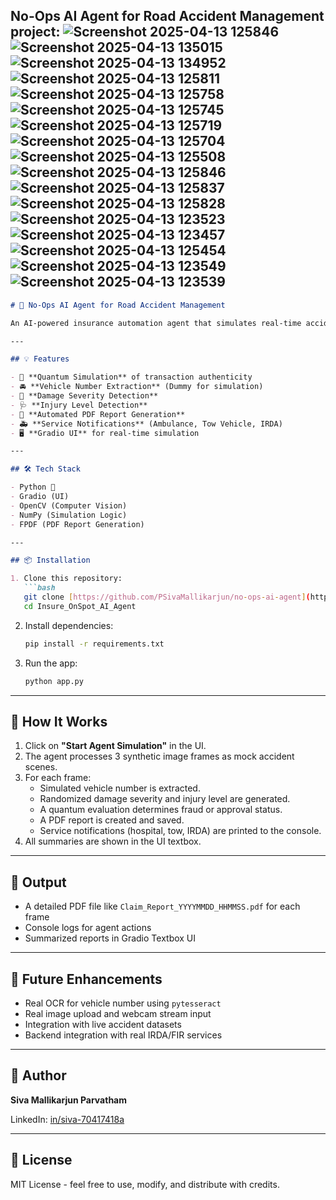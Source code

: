  **No-Ops AI Agent for Road Accident Management** project:
![Screenshot 2025-04-13 125846](https://github.com/user-attachments/assets/70bf9a89-001a-4898-b55a-abc52e2a1089)
![Screenshot 2025-04-13 135015](https://github.com/user-attachments/assets/5019e902-cb8f-4a41-91c1-3d94d6d78e9b)
![Screenshot 2025-04-13 134952](https://github.com/user-attachments/assets/b6091684-31c2-4984-a506-f4c65e384c58)
![Screenshot 2025-04-13 125811](https://github.com/user-attachments/assets/c4c4f2c0-1dfd-44ca-adca-e5dd8f8f316c)
![Screenshot 2025-04-13 125758](https://github.com/user-attachments/assets/dab1e028-5ee5-41ea-b31c-d0d99b58bdb9)
![Screenshot 2025-04-13 125745](https://github.com/user-attachments/assets/d5da2d27-f004-4728-ae21-af59aa98e0d2)
![Screenshot 2025-04-13 125719](https://github.com/user-attachments/assets/09dd6510-600d-4109-8133-4741de2b5d09)
![Screenshot 2025-04-13 125704](https://github.com/user-attachments/assets/cd9a8651-2a0f-4b47-a0f7-e4a750b2a098)
![Screenshot 2025-04-13 125508](https://github.com/user-attachments/assets/84ccc756-c073-4c0a-a523-ecf70743550c)
![Screenshot 2025-04-13 125846](https://github.com/user-attachments/assets/3575222c-d875-4317-b581-b5bc8174d56c)
![Screenshot 2025-04-13 125837](https://github.com/user-attachments/assets/6a08e59c-49ec-4c5d-af2c-62b5ed5d69e4)
![Screenshot 2025-04-13 125828](https://github.com/user-attachments/assets/2cb7905d-b30d-4d17-b951-232b2b14087d)
![Screenshot 2025-04-13 123523](https://github.com/user-attachments/assets/8b5d2ae7-1d2c-4aaa-9221-f54f57fa9390)
![Screenshot 2025-04-13 123457](https://github.com/user-attachments/assets/a38928b2-3690-4c96-b5f5-6a4e17403433)
![Screenshot 2025-04-13 125454](https://github.com/user-attachments/assets/ff84383d-63d0-4d36-be6e-e6cccfae18c3)
![Screenshot 2025-04-13 123549](https://github.com/user-attachments/assets/43a23ca4-8736-4b22-89a7-dd7476fc5417)
![Screenshot 2025-04-13 123539](https://github.com/user-attachments/assets/2464c26f-2d81-450e-bd81-4b5f3ded36ea)
---

```markdown
# 🚗 No-Ops AI Agent for Road Accident Management

An AI-powered insurance automation agent that simulates real-time accident analysis using computer vision, quantum-like logic simulation, and PDF reporting. Built with Gradio for rapid prototyping and UI interaction.

---

## 💡 Features

- 🧠 **Quantum Simulation** of transaction authenticity
- 🚘 **Vehicle Number Extraction** (Dummy for simulation)
- 🔧 **Damage Severity Detection**
- 🩺 **Injury Level Detection**
- 📄 **Automated PDF Report Generation**
- 🚑 **Service Notifications** (Ambulance, Tow Vehicle, IRDA)
- 🖥️ **Gradio UI** for real-time simulation

---

## 🛠️ Tech Stack

- Python 🐍
- Gradio (UI)
- OpenCV (Computer Vision)
- NumPy (Simulation Logic)
- FPDF (PDF Report Generation)

---

## 📦 Installation

1. Clone this repository:
   ```bash
   git clone [https://github.com/PSivaMallikarjun/no-ops-ai-agent](https://github.com/PSivaMallikarjun/Insure_OnSpot_AI_Agent).git
   cd Insure_OnSpot_AI_Agent
   ```

2. Install dependencies:
   ```bash
   pip install -r requirements.txt
   ```

3. Run the app:
   ```bash
   python app.py
   ```

---

## 🧪 How It Works

1. Click on **"Start Agent Simulation"** in the UI.
2. The agent processes 3 synthetic image frames as mock accident scenes.
3. For each frame:
   - Simulated vehicle number is extracted.
   - Randomized damage severity and injury level are generated.
   - A quantum evaluation determines fraud or approval status.
   - A PDF report is created and saved.
   - Service notifications (hospital, tow, IRDA) are printed to the console.
4. All summaries are shown in the UI textbox.

---

## 📂 Output

- A detailed PDF file like `Claim_Report_YYYYMMDD_HHMMSS.pdf` for each frame
- Console logs for agent actions
- Summarized reports in Gradio Textbox UI

---

## 🚀 Future Enhancements

- Real OCR for vehicle number using `pytesseract`
- Real image upload and webcam stream input
- Integration with live accident datasets
- Backend integration with real IRDA/FIR services

---

## 👤 Author

**Siva Mallikarjun Parvatham**  

LinkedIn: [in/siva-70417418a](https://linkedin.com/in/siva-70417418a)

---

## 📝 License

MIT License - feel free to use, modify, and distribute with credits.



